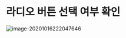 # 라디오 버튼 선택 여부 확인

![image-20201016222047646](C:\Users\user\AppData\Roaming\Typora\typora-user-images\image-20201016222047646.png)